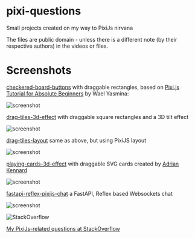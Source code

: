 pixi-questions
==========
Small projects created on my way to PixiJs nirvana

The files are public domain - unless there is a different note (by their respective authors) in the videos or files.

Screenshots
==========

[checkered-board-buttons](https://github.com/afarber/pixi-questions/tree/master/checkered-board-buttons) with draggable rectangles, based on [Pixi.js Tutorial for Absolute Beginners](https://youtube.com/watch?v=kkbzL5dXezU&list=PLjcjAqAnHd1ELH6j5RZaT2Ilvwj1sMCi6) by Wael Yasmina:

![screenshot](https://raw.github.com/afarber/pixi-questions/master/checkered-board-buttons/screenshot.gif)

[drag-tiles-3d-effect](https://github.com/afarber/pixi-questions/tree/master/drag-tiles-3d-effect) with draggable square rectangles and a 3D tilt effect

![screenshot](https://raw.github.com/afarber/pixi-questions/master/drag-tiles-3d-effect/screenshot.gif)

[drag-tiles-layout](https://github.com/afarber/pixi-questions/tree/master/drag-tiles-layout) same as above, but using PixiJS layout

![screenshot](https://raw.github.com/afarber/pixi-questions/master/drag-tiles-layout/screenshot.gif)

[playing-cards-3d-effect](https://github.com/afarber/pixi-questions/tree/master/playing-cards-3d-effect) with draggable SVG cards created by [Adrian Kennard](https://www.me.uk/cards/)

![screenshot](https://raw.github.com/afarber/pixi-questions/master/playing-cards-3d-effect/screenshot.gif)

[fastapi-reflex-pixijs-chat](https://github.com/afarber/pixi-questions/tree/master/fastapi-reflex-pixijs-chat) a FastAPI, Reflex based Websockets chat

![screenshot](https://raw.github.com/afarber/pixi-questions/master/fastapi-reflex-pixijs-chat/screenshot.gif)

![StackOverflow](http://stackoverflow.com/users/flair/165071.png)

[My PixiJs-related questions at StackOverflow](http://stackoverflow.com/search?q=user:165071+[pixijs])
